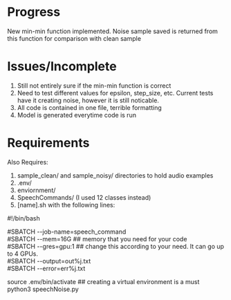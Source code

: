 # Progress  
New min-min function implemented. Noise sample saved is returned from this function for comparison with clean sample 

# Issues/Incomplete  
1) Still not entirely sure if the min-min function is correct  
2) Need to test different values for epsilon, step_size, etc. Current tests have it creating noise, however it is still noticable.  
3) All code is contained in one file, terrible formatting  
4) Model is generated everytime code is run  


# Requirements
Also Requires:

1) sample_clean/ and sample_noisy/ directories to hold audio examples
2) .env/
3) enviornment/
4) SpeechCommands/ (I used 12 classes instead)
5) [name].sh with the following lines:

#!/bin/bash  
 
#SBATCH --job-name=speech_command  
#SBATCH --mem=16G ## memory that you need for your code  
#SBATCH --gres=gpu:1 ## change this according to your need. It can go up to 4 GPUs.  
#SBATCH --output=out%j.txt  
#SBATCH --error=err%j.txt  
 
source .env/bin/activate ## creating a virtual environment is a must  
python3 speechNoise.py
